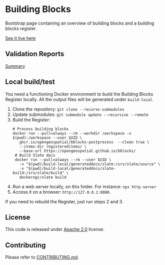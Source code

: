 # Building Blocks

Bootstrap page containing an overview of building blocks and a building blocks register.

[See it live here](https://blocks.ogc.org/)

## Validation Reports
[Summary](https://opengeospatial.github.io/bblocks/tests/report.html)

## Local build/test

You need a functioning Docker environment to build the Building Blocks Register locally. 
All the output files will be generated under `build-local`.

1. Clone the repository: `git clone --recurse-submodules`
2. Update submodules: `git submodule update --recursive --remote`
3. Build the Register:
   ```shell
   # Process building blocks
   docker run --pull=always --rm --workdir /workspace -v $(pwd):/workspace --user $UID \
      ghcr.io/opengeospatial/bblocks-postprocess  --clean true \
      --items-dir registereditems/ \
      --base-url https://opengeospatial.github.io/bblocks/ 
    # Build Slate docs
    docker run --pull=always --rm --user $UID \
      -v "$(pwd)/build-local/generateddocs/slate:/srv/slate/source" \
      -v "$(pwd)/build-local/generateddocs/slate-build:/srv/slate/build" \
      dockerogc/slate build
    ```
4. Run a web server locally, on this folder. For instance: `npx http-server`
5. Access it on a browser: `http://127.0.0.1:8080`.

If you need to rebuild the Register, just run steps 2 and 3.

## License

This code is released under [Apache 2.0](./LICENSE) license.

## Contributing

Please refer to [CONTRIBUTING.md](CONTRIBUTING.md).
